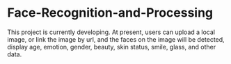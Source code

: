 # Face-Recognition-and-Processing
This project is currently developing. At present, users can upload a local image, or link the image by url, and the faces on the image will be detected, display age, emotion, gender, beauty, skin status, smile, glass, and other data.
